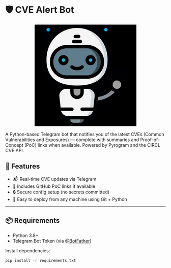 # 🛡️ CVE Alert Bot

<p align="center">
  <img src="https://github.com/Liamsa1212/CVETrackerBot/blob/main/logo.jpg?raw=true" alt="CVE Tracker bot">
</p>


A Python-based Telegram bot that notifies you of the latest CVEs (Common Vulnerabilities and Exposures) — complete with summaries and Proof-of-Concept (PoC) links when available. Powered by Pyrogram and the CIRCL CVE API.

## 🚀 Features

- 📬 Real-time CVE updates via Telegram
- 🧪 Includes GitHub PoC links if available
- 🔒 Secure config setup (no secrets committed)
- 🧰 Easy to deploy from any machine using Git + Python

---

## 📦 Requirements

- Python 3.8+
- Telegram Bot Token (via [@BotFather](https://t.me/BotFather))

Install dependencies:

```bash
pip install -r requirements.txt
```
